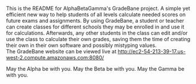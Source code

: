 This is the README for AlphaBetaGamma's GradeBane project. A simple yet efficient new way to help students of all levels calculate needed scores on future exams and assignments.   By using GradeBane, a student or teacher can create classes for different schools they may be enrolled in and use it for calculations.  Afterwards, any other students in the class can edit and/or use the class to calculate their own grades, saving them the time of creating their own in their own software and possibly mistyping values.  
The GradeBane website can be viewed live at http://ec2-54-213-39-17.us-west-2.compute.amazonaws.com:8080/


May the Alpha be with you.
May the Beta  be with you.
May the Gamma be with you.
